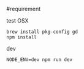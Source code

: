 #requirement

test OSX

```shell
brew install pkg-config gd
npm install
```

dev

```shell
NODE_ENV=dev npm run dev
```
